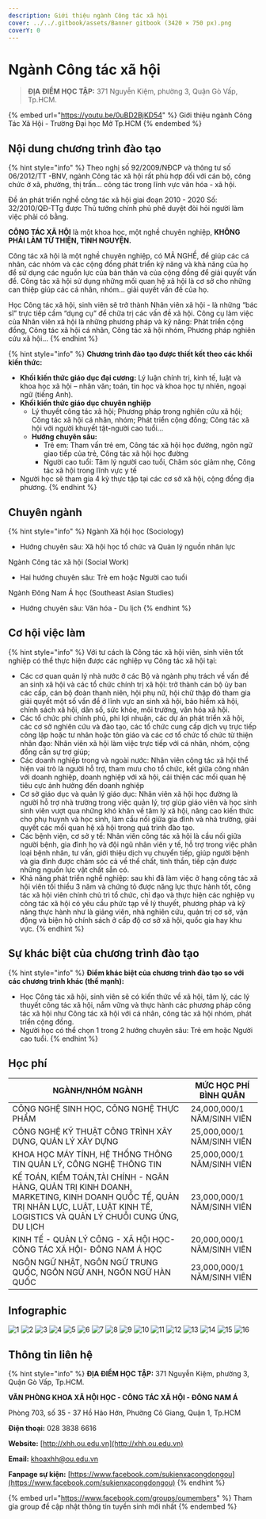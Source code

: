 ```yaml
---
description: Giới thiệu ngành Công tác xã hội
cover: ../../.gitbook/assets/Banner gitbook (3420 × 750 px).png
coverY: 0
---
```


# Ngành Công tác xã hội

> **ĐỊA ĐIỂM HỌC TẬP:** 371 Nguyễn Kiệm, phường 3, Quận Gò Vấp, Tp.HCM.

{% embed url="https://youtu.be/0uBD2BjKD54" %}
Giới thiệu ngành Công Tác Xã Hội - Trường Đại học Mở Tp.HCM
{% endembed %}

## Nội dung chương trình đào tạo

{% hint style="info" %}
Theo nghị số 92/2009/NĐCP và thông tư số 06/2012/TT -BNV, ngành Công tác xã hội rất phù hợp đối với cán bộ, công chức ở xã, phường, thị trấn… công tác trong lĩnh vực văn hóa - xã hội.

Đề án phát triển nghề công tác xã hội giai đoạn 2010 - 2020 Số: 32/2010/QĐ-TTg được Thủ tướng chính phủ phê duyệt đòi hỏi người làm việc phải có bằng.

**CÔNG TÁC XÃ HỘI** là một khoa học, một nghề chuyên nghiệp, **KHÔNG PHẢI LÀM TỪ THIỆN, TÌNH NGUYỆN.**

Công tác xã hội là một nghề chuyên nghiệp, có MÃ NGHỀ, để giúp các cá nhân, các nhóm và các cộng đồng phát triển kỹ năng và khả năng của họ để sử dụng các nguồn lực của bản thân và của cộng đồng để giải quyết vấn đề. Công tác xã hội sử dụng những mối quan hệ xã hội là cơ sở cho những can thiệp giúp các cá nhân, nhóm… giải quyết vấn đề của họ.

Học Công tác xã hội, sinh viên sẽ trở thành Nhân viên xã hội - là những “bác sĩ” trực tiếp cầm “dụng cụ” để chữa trị các vấn đề xã hội. Công cụ làm việc của Nhân viên xã hội là những phương pháp và kỹ năng: Phát triển cộng đồng, Công tác xã hội cá nhân, Công tác xã hội nhóm, Phương pháp nghiên cứu xã hội…
{% endhint %}

{% hint style="info" %}
**Chương trình đào tạo được thiết kết theo các khối kiến thức:**

* **Khối kiến thức giáo dục đại cương:** Lý luận chính trị, kinh tế, luật và khoa học xã hội – nhân văn; toán, tin học và khoa học tự nhiên, ngoại ngữ (tiếng Anh).
* **Khối kiến thức giáo dục chuyên nghiệp**
  * Lý thuyết công tác xã hội; Phương pháp trong nghiên cứu xã hội; Công tác xã hội cá nhân, nhóm; Phát triển cộng đồng; Công tác xã hội với người khuyết tật-người cao tuổi…
  * **Hướng chuyên sâu:**
    * Trẻ em: Tham vấn trẻ em, Công tác xã hội học đường, ngôn ngữ giao tiếp của trẻ, Công tác xã hội học đường
    * Người cao tuổi: Tâm lý người cao tuổi, Chăm sóc giảm nhẹ, Công tác xã hội trong lĩnh vực y tế
* Người học sẽ tham gia 4 kỳ thực tập tại các cơ sở xã hội, cộng đồng địa phương.
{% endhint %}

## Chuyên ngành

{% hint style="info" %}
Ngành Xã hội học (Sociology)

* Hướng chuyên sâu: Xã hội học tổ chức và Quản lý nguồn nhân lực

Ngành Công tác xã hội (Social Work)

* Hai hướng chuyên sâu: Trẻ em hoặc Người cao tuổi

Ngành Đông Nam Á học (Southeast Asian Studies)

* Hướng chuyên sâu: Văn hóa - Du lịch
{% endhint %}

## Cơ hội việc làm

{% hint style="info" %}
Với tư cách là Công tác xã hội viên, sinh viên tốt nghiệp có thể thực hiện được các nghiệp vụ Công tác xã hội tại:

* Các cơ quan quản lý nhà nước ở các Bộ và ngành phụ trách về vấn đề an sinh xã hội và các tổ chức chính trị xã hội: trở thành cán bộ ủy ban các cấp, cán bộ đoàn thanh niên, hội phụ nữ, hội chữ thập đỏ tham gia giải quyết một số vấn đề ở lĩnh vực an sinh xã hội, bảo hiểm xã hội, chính sách xã hội, dân số, sức khỏe, môi trường, văn hóa xã hội.
* Các tổ chức phi chính phủ, phi lợi nhuận, các dự án phát triển xã hội, các cơ sở nghiên cứu và đào tạo, các tổ chức cung cấp dịch vụ trực tiếp công lập hoặc tư nhân hoặc tôn giáo và các cơ tổ chức tổ chức từ thiện nhân đạo: Nhân viên xã hội làm việc trực tiếp với cá nhân, nhóm, cộng đồng cần sự trợ giúp;
* Các doanh nghiệp trong và ngoài nước: Nhân viên công tác xã hội thể hiện vai trò là người hỗ trợ, tham mưu cho tổ chức, kết giữa công nhân với doanh nghiệp, doanh nghiệp với xã hội, cải thiện các mối quan hệ tiêu cực ảnh hưởng đến doanh nghiệp
* Cơ sở giáo dục và quản lý giáo dục: Nhân viên xã hội học đường là người hỗ trợ nhà trường trong việc quản lý, trợ giúp giáo viên và học sinh sinh viên vượt qua những khó khăn về tâm lý xã hội, nâng cao kiến thức cho phụ huynh và học sinh, làm cầu nối giữa gia đình và nhà trường, giải quyết các mối quan hệ xã hội trong quá trình đào tạo.
* Các bệnh viện, cơ sở y tế: Nhân viên công tác xã hội là cầu nối giữa người bệnh, gia đình họ và đội ngũ nhân viên y tế, hỗ trợ trong việc phân loại bệnh nhân, tư vấn, giới thiệu dịch vụ chuyển tiếp, giúp người bệnh và gia đình được chăm sóc cả về thể chất, tinh thần, tiếp cận được những nguồn lực vật chất sẵn có.
* Khả năng phát triển nghề nghiệp: sau khi đã làm việc ở hạng công tác xã hội viên tối thiểu 3 năm và chứng tỏ được năng lực thực hành tốt, công tác xã hội viên chính chủ trì tổ chức, chỉ đạo và thực hiện các nghiệp vụ công tác xã hội có yêu cầu phức tạp về lý thuyết, phương pháp và kỹ năng thực hành như là giảng viên, nhà nghiên cứu, quản trị cơ sở, vận động và biện hộ chính sách ở cấp độ cơ sở xã hội, quốc gia hay khu vực.
{% endhint %}

## Sự khác biệt của chương trình đào tạo

{% hint style="info" %}
**Điểm khác biệt của chương trình đào tạo so với các chương trình khác (thế mạnh):**

* Học Công tác xã hội, sinh viên sẽ có kiến thức về xã hội, tâm lý, các lý thuyết công tác xã hội, nắm vững và thực hành các phương pháp công tác xã hội như Công tác xã hội với cá nhân, công tác xã hội nhóm, phát triển cộng đồng.
* Người học có thể chọn 1 trong 2 hướng chuyên sâu: Trẻ em hoặc Người cao tuổi.
{% endhint %}

## Học phí

| NGÀNH/NHÓM NGÀNH                                                                                                                                                                  | MỨC HỌC PHÍ BÌNH QUÂN      |
| --------------------------------------------------------------------------------------------------------------------------------------------------------------------------------- | -------------------------- |
| CÔNG NGHỆ SINH HỌC, CÔNG NGHỆ THỰC PHẨM                                                                                                                                           | 24,000,000/1 NĂM/SINH VIÊN |
| CÔNG NGHỆ KỸ THUẬT CÔNG TRÌNH XÂY DỰNG, QUẢN LÝ XÂY DỰNG                                                                                                                          | 25,000,000/1 NĂM/SINH VIÊN |
| KHOA HỌC MÁY TÍNH, HỆ THỐNG THÔNG TIN QUẢN LÝ, CÔNG NGHỆ THÔNG TIN                                                                                                                | 25,000,000/1 NĂM/SINH VIÊN |
| KẾ TOÁN, KIỂM TOÁN,TÀI CHÍNH - NGÂN HÀNG, QUẢN TRỊ KINH DOANH, MARKETING, KINH DOANH QUỐC TẾ, QUẢN TRỊ NHÂN LỰC, LUẬT, LUẬT KINH TẾ, LOGISTICS VÀ QUẢN LÝ CHUỖI CUNG ỨNG, DU LỊCH | 23,000,000/1 NĂM/SINH VIÊN |
| KINH TẾ - QUẢN LÝ CÔNG - XÃ HỘI HỌC- CÔNG TÁC XÃ HỘI- ĐÔNG NAM Á HỌC                                                                                                              | 20,000,000/1 NĂM/SINH VIÊN |
| NGÔN NGỮ NHẬT, NGÔN NGỮ TRUNG QUỐC, NGÔN NGỮ ANH, NGÔN NGỮ HÀN QUỐC                                                                                                               | 23,000,000/1 NĂM/SINH VIÊN |

## Infographic

![1](<../../.gitbook/assets/1 - tiêu đề (8).png>) ![2](<../../.gitbook/assets/2 - giới thiệu chung (4).png>) ![3](<../../.gitbook/assets/3 - đầu ra - việc làm.png>) ![4](<../../.gitbook/assets/4 - NGÀNH CÔNG TÁC XÃ HỘI.png>) ![5](<../../.gitbook/assets/5 - NGÀNH CÔNG TÁC XÃ HỘI.png>) ![6](<../../.gitbook/assets/6 - NGÀNH CÔNG TÁC XÃ HỘI.png>) ![7](<../../.gitbook/assets/7 - ngành - chuyên ngành.png>) ![8](<../../.gitbook/assets/8 - chuyên ngành 1.png>) ![9](<../../.gitbook/assets/9 - NGÀNH CÔNG TÁC XÃ HỘI.png>) ![10](<../../.gitbook/assets/10 - NGÀNH CÔNG TÁC XÃ HỘI.png>) ![11](<../../.gitbook/assets/11 - ngành - chuyên ngành.png>) ![12](<../../.gitbook/assets/12 - NGÀNH Đông Nam Á học.png>) ![13](<../../.gitbook/assets/13 - NGÀNH Đông Nam Á học.png>) ![14](<../../.gitbook/assets/15 - học phí (3).png>) ![15](<../../.gitbook/assets/16 - học phí (2).png>) ![16](<../../.gitbook/assets/17 - LIÊN HỆ.png>)

## Thông tin liên hệ

{% hint style="info" %}
**ĐỊA ĐIỂM HỌC TẬP:** 371 Nguyễn Kiệm, phường 3, Quận Gò Vấp, Tp.HCM.

**VĂN PHÒNG KHOA XÃ HỘI HỌC - CÔNG TÁC XÃ HỘI - ĐÔNG NAM Á**

Phòng 703, số 35 - 37 Hồ Hảo Hớn, Phường Cô Giang, Quận 1, Tp.HCM

**Điện thoại:** 028 3838 6616

**Website:** [http://xhh.ou.edu.vn](http://xhh.ou.edu.vn)

**Email:** [khoaxhh@ou.edu.vn](mailto:khoaxhh@ou.edu.vn)

**Fanpage sự kiện:** [https://www.facebook.com/sukienxacongdongou](https://www.facebook.com/sukienxacongdongou)
{% endhint %}

{% embed url="https://www.facebook.com/groups/oumembers" %}
Tham gia group để cập nhật thông tin tuyển sinh mới nhất
{% endembed %}

